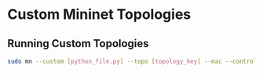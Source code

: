 # Custom Mininet Topologies

## Running Custom Topologies

```bash
sudo mn --custom [python_file.py] --topo [topology_key] --mac --controller=remote,127.0.0.1,port=6653 --switch ovs,protocols=OpenFlow13
```
